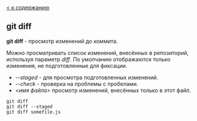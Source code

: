 [< к содержанию](./readme.md)

## git diff

**git diff** - просмотр изменений до коммита.

Можно просматривать список изменений, внесённых в репозиторий, используя параметр _diff_. По умолчанию отображаются только изменения, не подготовленные для фиксации.

+ *--staged* - для просмотра подготовленных изменений.
+ *--check* - проверка на проблемы с пробелами.
+ *<имя файла>* просмотр изменений, внесённых только в этот файл.

```bash=
git diff
git diff --staged
git diff somefile.js
```